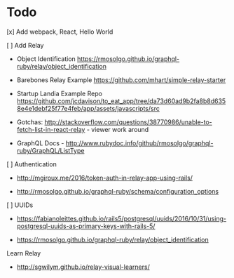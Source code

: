 Todo
====

[x] Add webpack, React, Hello World

[ ] Add Relay

 * Object Identification  https://rmosolgo.github.io/graphql-ruby/relay/object_identification

 * Barebones Relay Example https://github.com/mhart/simple-relay-starter

 * Startup Landia Example Repo https://github.com/jcdavison/to_eat_app/tree/da73d60ad9b2fa8b8d6358e4e1debf25f77e4feb/app/assets/javascripts/src

 * Gotchas: http://stackoverflow.com/questions/38770986/unable-to-fetch-list-in-react-relay - viewer work around

* GraphQL Docs - http://www.rubydoc.info/github/rmosolgo/graphql-ruby/GraphQL/ListType


[ ] Authentication

  * http://mgiroux.me/2016/token-auth-in-relay-app-using-rails/

  * http://rmosolgo.github.io/graphql-ruby/schema/configuration_options

[ ] UUIDs

 * https://fabianoleittes.github.io/rails5/postgresql/uuids/2016/10/31/using-postgresql-uuids-as-primary-keys-with-rails-5/

 * https://rmosolgo.github.io/graphql-ruby/relay/object_identification


Learn Relay

* http://sgwilym.github.io/relay-visual-learners/
